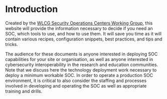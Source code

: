 # Introduction

Created by the [WLCG Security Operations Centers Working Group](https://wlcg-soc-wg.web.cern.ch/), this website will provide the information necessary to decide if you need an SOC, which tools to use, and how to use them. It will save you time as it will contain various recipes, configuration snippets, best practices, and tips and tricks.  

The audience for these documents is anyone interested in deploying SOC capabilities for your site or organisation, as well as anyone interested in cybersecurity interoperability in the research and education communities.
Note that we discuss here the technology deployment work necessary to deploy a minimum workable SOC. In order to operate a production SOC environment, it is critical to also consider the staffing and processes involved in developing and operating the SOC as well as appropriate training and drills.

